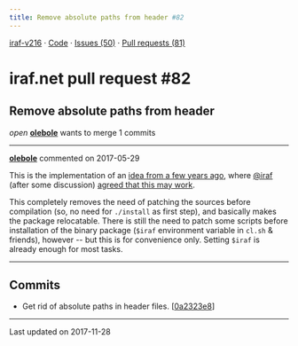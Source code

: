 ```yaml
---
title: Remove absolute paths from header #82
---
```


[iraf-v216](/iraf-v216) · [Code](https://github.com/iraf-community/iraf/tree/iraf-v216) · [Issues (50)](/iraf-v216/issues) · [Pull requests (81)](/iraf-v216/issues/pulls)

# iraf.net pull request #82
## Remove absolute paths from header
*open* **[olebole](https://github.com/olebole)** wants to merge 1 commits

- - - -

**[olebole](https://github.com/olebole)** commented on 2017-05-29

This is the implementation of an [idea from a few years ago](https://iraf.net/forum/viewtopic.php?showtopic=1468323&mode=&show=30#1468416), where [@iraf](https://github.com/iraf) (after some discussion) [agreed that this may work](https://iraf.net/forum/viewtopic.php?showtopic=1468323&mode=&show=30&page=2#1468424).
  
This completely removes the need of patching the sources before compilation (so, no need for `./install` as first step), and basically makes the package relocatable. There is still the need to patch some scripts before installation of the binary package (`$iraf` environment variable in `cl.sh` & friends), however -- but this is for convenience only. Setting `$iraf` is already enough for most tasks.
- - - -

## Commits

* Get rid of absolute paths in header files. [[0a2323e8](https://github.com/iraf-community/iraf/commit/0a2323e8b9ecb045e77ef7b2d8d8ae86e51e5a41)]

- - - -

Last updated on 2017-11-28
